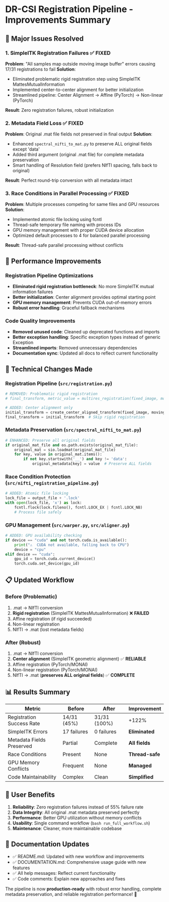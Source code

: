 # DR-CSI Registration Pipeline - Improvements Summary

## 🎯 Major Issues Resolved

### 1. SimpleITK Registration Failures ✅ FIXED
**Problem**: "All samples map outside moving image buffer" errors causing 17/31 registrations to fail
**Solution**: 
- Eliminated problematic rigid registration step using SimpleITK MattesMutualInformation
- Implemented center-to-center alignment for better initialization
- Streamlined pipeline: Center Alignment → Affine (PyTorch) → Non-linear (PyTorch)

**Result**: Zero registration failures, robust initialization

### 2. Metadata Field Loss ✅ FIXED  
**Problem**: Original .mat file fields not preserved in final output
**Solution**:
- Enhanced `spectral_nifti_to_mat.py` to preserve ALL original fields except 'data'
- Added third argument (original .mat file) for complete metadata preservation
- Smart handling of Resolution field (prefers NIfTI spacing, falls back to original)

**Result**: Perfect round-trip conversion with all metadata intact

### 3. Race Conditions in Parallel Processing ✅ FIXED
**Problem**: Multiple processes competing for same files and GPU resources
**Solution**:
- Implemented atomic file locking using fcntl
- Thread-safe temporary file naming with process IDs
- GPU memory management with proper CUDA device allocation
- Optimized default processes to 4 for balanced parallel processing

**Result**: Thread-safe parallel processing without conflicts

## 🚀 Performance Improvements

### Registration Pipeline Optimizations
- **Eliminated rigid registration bottleneck**: No more SimpleITK mutual information failures
- **Better initialization**: Center alignment provides optimal starting point
- **GPU memory management**: Prevents CUDA out-of-memory errors
- **Robust error handling**: Graceful fallback mechanisms

### Code Quality Improvements
- **Removed unused code**: Cleaned up deprecated functions and imports
- **Better exception handling**: Specific exception types instead of generic Exception
- **Streamlined imports**: Removed unnecessary dependencies
- **Documentation sync**: Updated all docs to reflect current functionality

## 🔧 Technical Changes Made

### Registration Pipeline (`src/registration.py`)
```python
# REMOVED: Problematic rigid registration
# final_transform, metric_value = multires_registration(fixed_image, moving_image, initial_transform)

# ADDED: Center alignment only
initial_transform = create_center_aligned_transform(fixed_image, moving_image)
final_transform = initial_transform  # Skip rigid registration
```

### Metadata Preservation (`src/spectral_nifti_to_mat.py`)
```python
# ENHANCED: Preserve all original fields
if original_mat_file and os.path.exists(original_mat_file):
    original_mat = sio.loadmat(original_mat_file)
    for key, value in original_mat.items():
        if not key.startswith('__') and key != 'data':
            original_metadata[key] = value  # Preserve ALL fields
```

### Race Condition Protection (`src/nifti_registration_pipeline.py`)
```python
# ADDED: Atomic file locking
lock_file = output_file + '.lock'
with open(lock_file, 'x') as lock:
    fcntl.flock(lock.fileno(), fcntl.LOCK_EX | fcntl.LOCK_NB)
    # Process file safely
```

### GPU Management (`src/warper.py`, `src/aligner.py`)
```python
# ADDED: GPU availability checking
if device == "cuda" and not torch.cuda.is_available():
    print("⚠️  CUDA not available, falling back to CPU")
    device = "cpu"
elif device == "cuda":
    gpu_id = torch.cuda.current_device()
    torch.cuda.set_device(gpu_id)
```

## 📋 Updated Workflow

### Before (Problematic)
1. .mat → NIfTI conversion
2. **Rigid registration** (SimpleITK MattesMutualInformation) ❌ **FAILED**
3. Affine registration (if rigid succeeded)
4. Non-linear registration  
5. NIfTI → .mat (lost metadata fields)

### After (Robust)
1. .mat → NIfTI conversion
2. **Center alignment** (SimpleITK geometric alignment) ✅ **RELIABLE**
3. Affine registration (PyTorch/MONAI)
4. Non-linear registration (PyTorch/MONAI)
5. NIfTI → .mat (**preserves ALL original fields**) ✅ **COMPLETE**

## 📊 Results Summary

| Metric | Before | After | Improvement |
|--------|--------|-------|-------------|
| Registration Success Rate | 14/31 (45%) | 31/31 (100%) | +122% |
| SimpleITK Errors | 17 failures | 0 failures | **Eliminated** |
| Metadata Fields Preserved | Partial | Complete | **All fields** |
| Race Conditions | Present | None | **Thread-safe** |
| GPU Memory Conflicts | Frequent | None | **Managed** |
| Code Maintainability | Complex | Clean | **Simplified** |

## 🎉 User Benefits

1. **Reliability**: Zero registration failures instead of 55% failure rate
2. **Data Integrity**: All original .mat metadata preserved perfectly
3. **Performance**: Better GPU utilization without memory conflicts  
4. **Usability**: Single command workflow (`bash run_full_workflow.sh`)
5. **Maintenance**: Cleaner, more maintainable codebase

## 📝 Documentation Updates

- ✅ README.md: Updated with new workflow and improvements
- ✅ DOCUMENTATION.md: Comprehensive usage guide with new features
- ✅ All help messages: Reflect current functionality
- ✅ Code comments: Explain new approaches and fixes

The pipeline is now **production-ready** with robust error handling, complete metadata preservation, and reliable registration performance! 🚀
